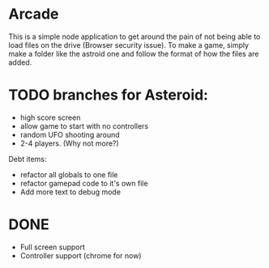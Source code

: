 # Arcade

  This is a simple node application to get around the pain of not being able to load files on the drive (Browser security issue). To make a game, simply make a folder like the astroid one and follow the format of how the files are added.
  

# TODO branches for Asteroid:
- high score screen
- allow game to start with no controllers
- random UFO shooting around
- 2-4 players. (Why not more?)

Debt items:
- refactor all globals to one file
- refactor gamepad code to it's own file
- Add more text to debug mode


# DONE 
- Full screen support
- Controller support (chrome for now)
